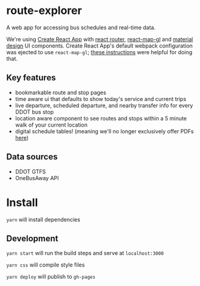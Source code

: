 # route-explorer

A web app for accessing bus schedules and real-time data.

We're using [Create React App](https://github.com/facebook/create-react-app) with [react router](https://github.com/ReactTraining/react-router), [react-map-gl](https://github.com/uber/react-map-gl) and [material design](https://material-ui-next.com/) UI components. Create React App's default webpack configuration was ejected to use `react-map-gl`; [these instructions](https://github.com/zjhch123/react-map-gl-demo-with-create-react-app) were helpful for doing that.

## Key features

- bookmarkable route and stop pages
- time aware ui that defaults to show today's service and current trips
- live departure, scheduled departure, and nearby transfer info for every DDOT bus stop
- location aware component to see routes and stops within a 5 minute walk of your current location
- digital schedule tables! (meaning we'll no longer exclusively offer PDFs [here](http://www.detroitmi.gov/How-Do-I/Locate-Transportation/Bus-Schedules))

## Data sources

- DDOT GTFS
- OneBusAway API

# Install

`yarn` will install dependencies

## Development

`yarn start` will run the build steps and serve at `localhost:3000`

`yarn css` will compile style files

`yarn deploy` will publish to `gh-pages`
